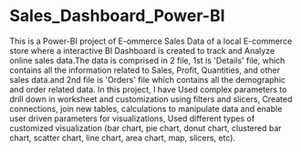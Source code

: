 # Sales_Dashboard_Power-BI
This is a Power-BI project of E-ommerce Sales Data of a local E-commerce store where a interactive BI Dashboard is created to track and Analyze online sales data.The data is comprised in 2 file, 1st is 'Details' file, which contains all the information related to Sales, Profit, Quantities, and other sales data.and 2nd file is 'Orders' file which contains all the demographic and order related data.
In this project, I have Used complex parameters to drill down in worksheet and customization using filters and slicers, Created connections, join new tables, calculations to manipulate data and enable user driven parameters for visualizations, Used different types of customized visualization (bar chart, pie chart, donut chart, clustered bar chart, scatter chart, line chart, area chart, map, slicers, etc).
